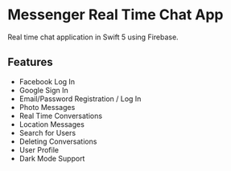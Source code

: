 # Messenger Real Time Chat App

Real time chat application in Swift 5 using Firebase.

## Features
- Facebook  Log In
- Google Sign In
- Email/Password Registration / Log In
- Photo Messages
- Real Time Conversations
- Location Messages
- Search for Users
- Deleting Conversations
- User Profile
- Dark Mode Support
